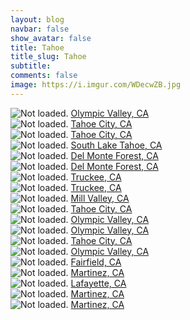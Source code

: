 ```yaml
---
layout: blog
navbar: false
show_avatar: false
title: Tahoe
title_slug: Tahoe
subtitle: 
comments: false
image: https://i.imgur.com/WDecwZB.jpg
---
```


<div class="img-container">
  <img src="https://i.imgur.com/y57PCeG.jpg" alt="Not loaded." class="center-block">
  <a href="https://www.google.com/maps/search/?api=1&query=39.1496806,-120.2476806" target="_blank">
    <span class="img-caption-corner" style="display: inline;">Olympic Valley, CA</span>
  </a>  
</div> 


<div class="img-container">
  <img src="https://i.imgur.com/MgTtIYM.jpg" alt="Not loaded." class="center-block">
  <a href="https://www.google.com/maps/search/?api=1&query=39.1510556,-120.2340861" target="_blank">
    <span class="img-caption-corner" style="display: inline;">Tahoe City, CA</span>
  </a>  
</div> 


<div class="img-container">
  <img src="https://i.imgur.com/2dwOGOm.jpg" alt="Not loaded." class="center-block">
  <a href="https://www.google.com/maps/search/?api=1&query=39.1509889,-120.2335750" target="_blank">
    <span class="img-caption-corner" style="display: inline;">Tahoe City, CA</span>
  </a>  
</div> 


<div class="img-container">
  <img src="https://i.imgur.com/WDecwZB.jpg" alt="Not loaded." class="center-block">
  <a href="https://www.google.com/maps/search/?api=1&query=38.9541667,-120.1095111" target="_blank">
    <span class="img-caption-corner" style="display: inline;">South Lake Tahoe, CA</span>
  </a>  
</div> 


<div class="img-container">
  <img src="https://i.imgur.com/Y7GnpxI.jpg" alt="Not loaded." class="center-block">
  <a href="https://www.google.com/maps/search/?api=1&query=36.5770444,-121.9751667" target="_blank">
    <span class="img-caption-corner" style="display: inline;">Del Monte Forest, CA</span>
  </a>  
</div> 


<div class="img-container">
  <img src="https://i.imgur.com/OdjRDtV.jpg" alt="Not loaded." class="center-block">
  <a href="https://www.google.com/maps/search/?api=1&query=36.5695278,-121.9654611" target="_blank">
    <span class="img-caption-corner" style="display: inline;">Del Monte Forest, CA</span>
  </a>  
</div> 


<div class="img-container">
  <img src="https://i.imgur.com/o3zANs4.jpg" alt="Not loaded." class="center-block">
  <a href="https://www.google.com/maps/search/?api=1&query=39.3267972,-120.1853333" target="_blank">
    <span class="img-caption-corner" style="display: inline;">Truckee, CA</span>
  </a>  
</div> 


<div class="img-container">
  <img src="https://i.imgur.com/leSHfYg.jpg" alt="Not loaded." class="center-block">
  <a href="https://www.google.com/maps/search/?api=1&query=39.3267111,-120.1854556" target="_blank">
    <span class="img-caption-corner" style="display: inline;">Truckee, CA</span>
  </a>  
</div> 


<div class="img-container">
  <img src="https://i.imgur.com/j6w53Dg.jpg" alt="Not loaded." class="center-block">
  <a href="https://www.google.com/maps/search/?api=1&query=37.8275750,-122.4815611" target="_blank">
    <span class="img-caption-corner" style="display: inline;">Mill Valley, CA</span>
  </a>  
</div> 


<div class="img-container">
  <img src="https://i.imgur.com/6NJ0b6S.jpg" alt="Not loaded." class="center-block">
  <a href="https://www.google.com/maps/search/?api=1&query=39.1516500,-120.2419278" target="_blank">
    <span class="img-caption-corner" style="display: inline;">Tahoe City, CA</span>
  </a>  
</div> 


<div class="img-container">
  <img src="https://i.imgur.com/H3cMkJ2.jpg" alt="Not loaded." class="center-block">
  <a href="https://www.google.com/maps/search/?api=1&query=39.1827167,-120.2455444" target="_blank">
    <span class="img-caption-corner" style="display: inline;">Olympic Valley, CA</span>
  </a>  
</div> 


<div class="img-container">
  <img src="https://i.imgur.com/SF62ysq.jpg" alt="Not loaded." class="center-block">
  <a href="https://www.google.com/maps/search/?api=1&query=39.1842639,-120.2433861" target="_blank">
    <span class="img-caption-corner" style="display: inline;">Olympic Valley, CA</span>
  </a>  
</div> 


<div class="img-container">
  <img src="https://i.imgur.com/TYQHM5I.jpg" alt="Not loaded." class="center-block">
  <a href="https://www.google.com/maps/search/?api=1&query=39.1887778,-120.2660611" target="_blank">
    <span class="img-caption-corner" style="display: inline;">Tahoe City, CA</span>
  </a>  
</div> 


<div class="img-container">
  <img src="https://i.imgur.com/euKlgic.jpg" alt="Not loaded." class="center-block">
  <a href="https://www.google.com/maps/search/?api=1&query=39.1941694,-120.2331861" target="_blank">
    <span class="img-caption-corner" style="display: inline;">Olympic Valley, CA</span>
  </a>  
</div> 


<div class="img-container">
  <img src="https://i.imgur.com/1DVFXOp.jpg" alt="Not loaded." class="center-block">
  <a href="https://www.google.com/maps/search/?api=1&query=38.2590472,-122.0593028" target="_blank">
    <span class="img-caption-corner" style="display: inline;">Fairfield, CA</span>
  </a>  
</div> 


<div class="img-container">
  <img src="https://i.imgur.com/tUaXv3g.jpg" alt="Not loaded." class="center-block">
  <a href="https://www.google.com/maps/search/?api=1&query=37.9432056,-122.1395111" target="_blank">
    <span class="img-caption-corner" style="display: inline;">Martinez, CA</span>
  </a>  
</div> 


<div class="img-container">
  <img src="https://i.imgur.com/rTjecuL.jpg" alt="Not loaded." class="center-block">
  <a href="https://www.google.com/maps/search/?api=1&query=37.9344778,-122.1146778" target="_blank">
    <span class="img-caption-corner" style="display: inline;">Lafayette, CA</span>
  </a>  
</div> 


<div class="img-container">
  <img src="https://i.imgur.com/DHvyfyk.jpg" alt="Not loaded." class="center-block">
  <a href="https://www.google.com/maps/search/?api=1&query=37.9408083,-122.1355139" target="_blank">
    <span class="img-caption-corner" style="display: inline;">Martinez, CA</span>
  </a>  
</div> 


<div class="img-container">
  <img src="https://i.imgur.com/TKQFNYu.jpg" alt="Not loaded." class="center-block">
  <a href="https://www.google.com/maps/search/?api=1&query=37.9369056,-122.2097556" target="_blank">
    <span class="img-caption-corner" style="display: inline;">Martinez, CA</span>
  </a>  
</div> 

